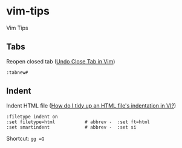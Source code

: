 vim-tips
========

Vim Tips


## Tabs

Reopen closed tab ([Undo Close Tab in Vim](http://stackoverflow.com/a/22671022/467034))
```
:tabnew#
```

## Indent

Indent HTML file ([How do I tidy up an HTML file's indentation in VI?](http://stackoverflow.com/a/14114909/467034))

```
:filetype indent on
:set filetype=html           # abbrev -  :set ft=html
:set smartindent             # abbrev -  :set si
```

Shortcut: `gg =G`
